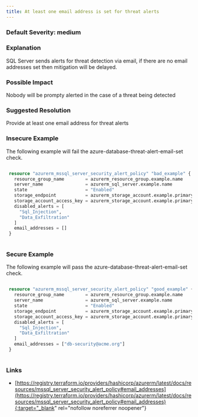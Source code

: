 ```yaml
---
title: At least one email address is set for threat alerts
---
```


### Default Severity: <span class="severity medium">medium</span>

### Explanation

SQL Server sends alerts for threat detection via email, if there are no email addresses set then mitigation will be delayed.

### Possible Impact
Nobody will be prompty alerted in the case of a threat being detected

### Suggested Resolution
Provide at least one email address for threat alerts


### Insecure Example

The following example will fail the azure-database-threat-alert-email-set check.
```terraform

 resource "azurerm_mssql_server_security_alert_policy" "bad_example" {
   resource_group_name        = azurerm_resource_group.example.name
   server_name                = azurerm_sql_server.example.name
   state                      = "Enabled"
   storage_endpoint           = azurerm_storage_account.example.primary_blob_endpoint
   storage_account_access_key = azurerm_storage_account.example.primary_access_key
   disabled_alerts = [
     "Sql_Injection",
     "Data_Exfiltration"
   ]
   email_addresses = []
 }
 
```



### Secure Example

The following example will pass the azure-database-threat-alert-email-set check.
```terraform

 resource "azurerm_mssql_server_security_alert_policy" "good_example" {
   resource_group_name        = azurerm_resource_group.example.name
   server_name                = azurerm_sql_server.example.name
   state                      = "Enabled"
   storage_endpoint           = azurerm_storage_account.example.primary_blob_endpoint
   storage_account_access_key = azurerm_storage_account.example.primary_access_key
   disabled_alerts = [
     "Sql_Injection",
     "Data_Exfiltration"
   ]
   email_addresses = ["db-security@acme.org"]
 }
 
```



### Links


- [https://registry.terraform.io/providers/hashicorp/azurerm/latest/docs/resources/mssql_server_security_alert_policy#email_addresses](https://registry.terraform.io/providers/hashicorp/azurerm/latest/docs/resources/mssql_server_security_alert_policy#email_addresses){:target="_blank" rel="nofollow noreferrer noopener"}



